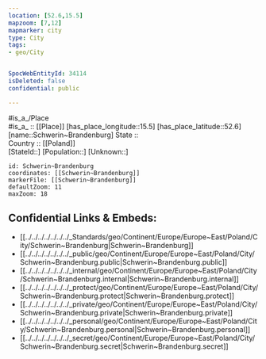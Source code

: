 ```yaml
---
location: [52.6,15.5] 
mapzoom: [7,12] 
mapmarker: city 
type: City
tags:
- geo/City


SpocWebEntityId: 34114
isDeleted: false
confidential: public

---
```

#is_a_/Place  
#is_a_ :: [[Place]] 
[has_place_longitude::15.5] 
[has_place_latitude::52.6] 
[name::Schwerin~Brandenburg] 
State ::  
Country :: [[Poland]]  
[StateId::] 
[Population::] 
[Unknown::] 


```leaflet
id: Schwerin~Brandenburg
coordinates: [[Schwerin~Brandenburg]] 
markerFile: [[Schwerin~Brandenburg]] 
defaultZoom: 11 
maxZoom: 18
```


## Confidential Links & Embeds: 
- [[../../../../../../../_Standards/geo/Continent/Europe/Europe~East/Poland/City/Schwerin~Brandenburg|Schwerin~Brandenburg]] 
- [[../../../../../../../_public/geo/Continent/Europe/Europe~East/Poland/City/Schwerin~Brandenburg.public|Schwerin~Brandenburg.public]] 
- [[../../../../../../../_internal/geo/Continent/Europe/Europe~East/Poland/City/Schwerin~Brandenburg.internal|Schwerin~Brandenburg.internal]] 
- [[../../../../../../../_protect/geo/Continent/Europe/Europe~East/Poland/City/Schwerin~Brandenburg.protect|Schwerin~Brandenburg.protect]] 
- [[../../../../../../../_private/geo/Continent/Europe/Europe~East/Poland/City/Schwerin~Brandenburg.private|Schwerin~Brandenburg.private]] 
- [[../../../../../../../_personal/geo/Continent/Europe/Europe~East/Poland/City/Schwerin~Brandenburg.personal|Schwerin~Brandenburg.personal]] 
- [[../../../../../../../_secret/geo/Continent/Europe/Europe~East/Poland/City/Schwerin~Brandenburg.secret|Schwerin~Brandenburg.secret]] 
